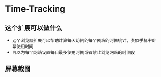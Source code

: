 # Time-Tracking

## 这个扩展可以做什么
* 这个浏览器扩展可以帮助计算每天访问的每个网站的时间统计，类似手机中屏幕使用时间
* 可以为每个网站设置每日最多使用时间或者禁止浏览网站的时间段

## 屏幕截图



